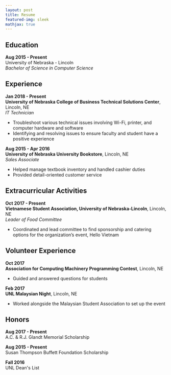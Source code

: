 ```yaml
---
layout: post
title: Resume
featured-img: sleek
mathjax: true
---
```


## Education
**Aug 2015 - Present** <br/>
University of Nebraska - Lincoln <br/>
_Bachelor of Science in Computer Science_ <br/>


## Experience
**Jan 2018 - Present** <br/>
**University of Nebraska College of Business Technical Solutions Center**, Lincoln, NE <br/>
_IT Technician_ <br/>
* Troubleshoot various technical issues involving Wi-Fi, printer, and computer hardware and software
* Identifying and resolving issues to ensure faculty and student have a positive experience

**Aug 2015 - Apr 2016** <br/>
**University of Nebraska University Bookstore**, Lincoln, NE <br/>
_Sales Associate_
* Helped manage textbook inventory and handled cashier duties
* Provided detail-oriented customer service

## Extracurricular Activities
**Oct 2017 - Present**<br/>
**Vietnamese Student Association, University of Nebraska-Lincoln**, Lincoln, NE <br/>
_Leader of Food Committee_
* Coordinated and lead committee to find sponsorship and catering options for the organization’s event, Hello Vietnam

## Volunteer Experience
**Oct 2017** <br/>
**Association for Computing Machinery Programming Contest**, Lincoln, NE <br/>
* Guided and answered questions for students

**Feb 2017** <br/>
**UNL Malaysian Night**, Lincoln, NE
* Worked alongside the Malaysian Student Association to set up the event

## Honors
**Aug 2017 - Present** <br/>
A.C. & R.J. Glandt Memorial Scholarship <br/>

**Aug 2015 - Present** <br/>
Susan Thompson Buffett Foundation Scholarship <br/>

**Fall 2016** <br/>
UNL Dean's List <br/>






